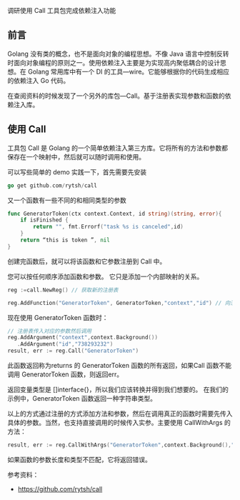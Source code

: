 调研使用 Call 工具包完成依赖注入功能

## 前言

Golang 没有类的概念，也不是面向对象的编程思想。不像 Java 语言中控制反转时面向对象编程的原则之一。使用依赖注入主要是为实现高内聚低耦合的设计思想。在 Golang 常用库中有一个 DI 的工具—wire。它能够根据你的代码生成相应的依赖注入 Go 代码。

在查阅资料的时候发现了一个另外的库包—Call。基于注册表实现参数和函数的依赖注入库。

## 使用 Call

工具包 Call 是 Golang 的一个简单依赖注入第三方库。它将所有的方法和参数都保存在一个映射中，然后就可以随时调用和使用。

可以写些简单的 demo 实践一下，首先需要先安装

```go
go get github.com/rytsh/call
```

又一个函数有一些不同的和相同类型的参数

```go
func GeneratorToken(ctx context.Context, id string)(string, error){
    if isFinished {
        return "", fmt.Errorf("task %s is canceled",id)
    }
    return “this is token ”, nil
}
```

创建完函数后，就可以将该函数和它参数注册到 Call 中。

您可以按任何顺序添加函数和参数。 它只是添加一个内部映射的关系。

```go
reg :=call.NewReg() // 获取新的注册表

reg.AddFunction("GeneratorToken", GeneratorToken,"context","id") // 向注册表中加入函数和参数
```

现在使用 GeneratorToken 函数时：

```go
// 注册表传入对应的参数然后调用
reg.AddArgument("context",context.Background())
   .AddArgument("id","738293232")
result, err := reg.Call("GeneratorToken")
```

此函数返回称为returns 的 GeneratorToken 函数的所有返回，如果Call 函数不能调用 GeneratorToken 函数，则返回err。

返回变量类型是 []interface{}，所以我们应该转换并得到我们想要的。 在我们的示例中，GeneratorToken 函数返回一种字符串类型。

以上的方式通过注册的方式添加方法和参数，然后在调用真正的函数时需要先传入具体的参数。当然，也支持直接调用的时候传入实参。主要使用 CallWithArgs 的方法：

```go
result, err := reg.CallWithArgs("GeneratorToken",context.Background(),"id_237829372")
```

如果函数的参数长度和类型不匹配，它将返回错误。

参考资料：

- https://github.com/rytsh/call
